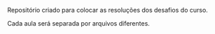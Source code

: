 Repositório criado para colocar as resoluções dos desafios do curso.

Cada aula será separada por arquivos diferentes.
